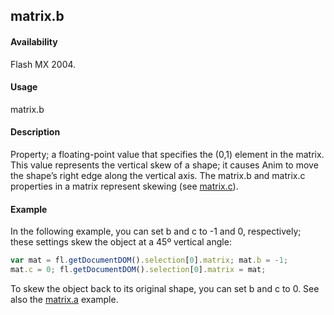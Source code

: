 ## matrix.b

#### Availability

Flash MX 2004.

#### Usage

matrix.b

#### Description

Property; a floating-point value that specifies the (0,1) element in the matrix. This value represents the vertical skew of a shape; it causes Anim to move the shape’s right edge along the vertical axis.
The matrix.b and matrix.c properties in a matrix represent skewing (see [matrix.c](../Matrix_object/matrix2.md)).

#### Example


In the following example, you can set b and c to -1 and 0, respectively; these settings skew the object at a 45º vertical angle:
```javascript
var mat = fl.getDocumentDOM().selection[0].matrix; mat.b = -1;
mat.c = 0; fl.getDocumentDOM().selection[0].matrix = mat;
```

To skew the object back to its original shape, you can set b and c to 0. See also the [matrix.a](../Matrix_object/matrix.md) example.



<span id="matrix.c" class="anchor"></span>